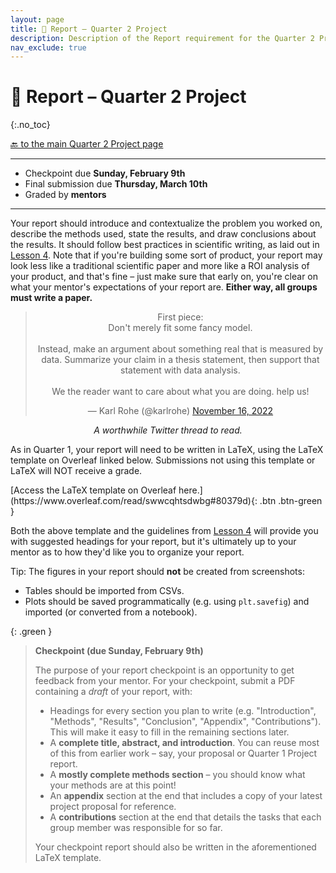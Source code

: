 ```yaml
---
layout: page
title: 📝 Report – Quarter 2 Project
description: Description of the Report requirement for the Quarter 2 Project.
nav_exclude: true
---
```


# 📝 Report – Quarter 2 Project
{:.no_toc}


[🔙 to the main Quarter 2 Project page](../)

---

- Checkpoint due **Sunday, February 9th**
- Final submission due **Thursday, March 10th**
- Graded by **mentors**

---

Your report should introduce and contextualize the problem you worked on, describe the methods used, state the results, and draw conclusions about the results. It should follow best practices in scientific writing, as laid out in [Lesson 4](../../../../lessons/04). Note that if you're building some sort of product, your report may look less like a traditional scientific paper and more like a ROI analysis of your product, and that's fine – just make sure that early on, you're clear on what your mentor's expectations of your report are. **Either way, all groups must write a paper.**

<center>
<blockquote class="twitter-tweet"><p lang="en" dir="ltr">First piece:<br>Don&#39;t merely fit some fancy model.<br><br>Instead, make an argument about something real that is measured by data. Summarize your claim in a thesis statement, then support that statement with data analysis.<br><br>We the reader want to care about what you are doing. help us!</p>&mdash; Karl Rohe (@karlrohe) <a href="https://twitter.com/karlrohe/status/1592960246276034560?ref_src=twsrc%5Etfw">November 16, 2022</a></blockquote> <script async src="https://platform.twitter.com/widgets.js" charset="utf-8"></script>
<i>A worthwhile Twitter thread to read.</i>
</center>

As in Quarter 1, your report will need to be written in LaTeX, using the LaTeX template on Overleaf linked below.  Submissions not using this template or LaTeX will NOT receive a grade. 

<span class="fs-3">
[Access the LaTeX template on Overleaf here.](https://www.overleaf.com/read/swwcqhtsdwbg#80379d){: .btn .btn-green }
</span>

Both the above template and the guidelines from [Lesson 4](../../../../lessons/04) will provide you with suggested headings for your report, but it's ultimately up to your mentor as to how they'd like you to organize your report.

Tip: The figures in your report should **not** be created from screenshots:
  - Tables should be imported from CSVs.
  - Plots should be saved programmatically (e.g. using `plt.savefig`) and imported (or converted from a notebook).

{: .green }
> **Checkpoint (due Sunday, February 9th)**
> 
> The purpose of your report checkpoint is an opportunity to get feedback from your mentor. For your checkpoint, submit a PDF containing a _draft_ of your report, with:
> - Headings for every section you plan to write (e.g. "Introduction", "Methods", "Results", "Conclusion", "Appendix", "Contributions"). This will make it easy to fill in the remaining sections later.
> - A **complete title, abstract, and introduction**. You can reuse most of this from earlier work – say, your proposal or Quarter 1 Project report.
> - A **mostly complete methods section** – you should know what your methods are at this point!
> - An **appendix** section at the end that includes a copy of your latest project proposal for reference.
> - A **contributions** section at the end that details the tasks that each group member was responsible for so far.
> 
> Your checkpoint report should also be written in the aforementioned LaTeX template.

<br>
